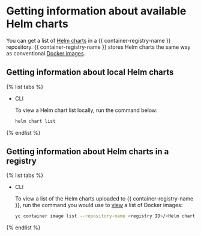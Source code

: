 # Getting information about available Helm charts

You can get a list of [Helm charts](https://helm.sh/docs/topics/charts/) in a {{ container-registry-name }} repository. {{ container-registry-name }} stores Helm charts the same way as conventional [Docker images](../../concepts/docker-image.md).

## Getting information about local Helm charts

{% list tabs %}

- CLI

  To view a Helm chart list locally, run the command below:

  ```bash
  helm chart list
  ```

{% endlist %}

## Getting information about Helm charts in a registry

{% list tabs %}

- CLI

  To view a list of the Helm charts uploaded to {{ container-registry-name }}, run the command you would use to [view](../docker-image/docker-image-list.md#docker-image-list) a list of Docker images:

  ```bash
  yc container image list --repository-name <registry ID>/<Helm chart name>
  ```

{% endlist %}